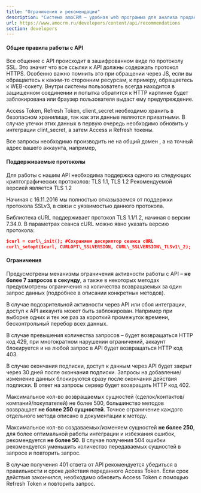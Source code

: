 ```yaml
---
title: "Ограничения и рекомендации"
description: "Система amoCRM – удобная web программа для анализа продаж, доступная в режиме online из любой точки мира! Подробности узнавайте по указанным на сайте телефонам в Москве."
url: https://www.amocrm.ru/developers/content/api/recommendations
section: developers
---
```


#### Общие правила работы с API

Все общение с API происходит в зашифрованном виде по протоколу SSL. Это значит что все ссылки к API должны содержать протокол HTTPS. Особенно важно помнить это при обращении через JS, если вы обращаетесь к каким-то сторонним ресурсам, к примеру, обращаетесь к WEB-сокету. Внутри системы пользователь всегда находится в защищенном соединении и попытка обратится к HTTP картинке будет заблокирована или браузер пользователя выдаст ему предупреждение.

Access Token, Refresh Token, client\_secret необходимо хранить в безопасном хранилище, так как эти данные являются приватными. В случае утечки этих данных в первую очередь необходимо обновить у интеграции clint\_secret, а затем Access и Refresh токены.

Все запросы необходимо производить не на общий домен , а на точный адрес вашего аккаунта, например, 

#### Поддерживаемые протоколы

Для работы с нашим API необходима поддержка одного из следующих криптографических протоколов: TLS 1.1, TLS 1.2 Рекомендуемой версией является TLS 1.2

Начиная с 16.11.2016 мы полностью отказываемся от поддержки протокола SSLv3, в связи с уязвимостью данного протокола.

Библиотека cURL поддерживает протокол TLS 1.1/1.2, начиная с версии 7.34.0. В параметрах сеанса cURL можно явно указать версию протокола:

```json
$curl = curl\_init(); #Сохраняем дескриптор сеанса cURL
curl\_setopt($curl, CURLOPT\_SSLVERSION, CURL\_SSLVERSION\_TLSv1\_2);
```

#### Ограничения

Предусмотрены механизмы ограничения активности работы с API – **не более 7 запросов в секунду**, а также в некоторых методах предусмотрены ограничения на количества возвращаемых за один запрос данных (подробнее в описании конкретных методов).

В случае подозрительной активности через API или сбоя интеграции, доступ к API аккаунта может быть заблокирован. Например при выборке одних и тех же раз за короткий промежуток времени, бесконтрольный перебор всех данных.

В случае превышения количества запросов – будет возвращаться HTTP код 429, при многократном нарушении ограничений, аккаунт блокируется и на любой запрос в API будет возвращаться HTTP код 403.

В случае окончания подписки, доступ к данным через API будет закрыт через 30 дней после окончания подписки. Запросы на добавление/изменение данных блокируются сразу после окончания действия подписки. В ответ на запросы сервер будет возвращать HTTP код 402.

Максимальное кол-во возвращаемых сущностей (сделок/контактов/компаний/покупателей) не более 500, большинство методов возвращает **не более 250 сущностей**. Точное ограничение каждого отдельного метода описано в документации к методу.

Максимальное кол-во создаваемых/изменяем сущностей **не более 250**, для более оптимальной работы интеграции и избежания ошибок, рекомендуется **не более 50**. В случае получения 504 ошибки рекомендуется уменьшить количество передаваемых сущностей в запросе и повторить запрос.

В случае получения 401 ответа от API рекомендуется убедиться в правильности и сроке действия переданного Access Token. Если срок действия закончился, необходимо обновить Access Token с помощью Refresh Token и повторить запрос.